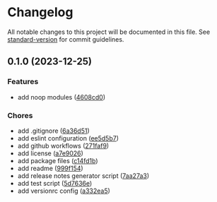 # Changelog

All notable changes to this project will be documented in this file. See [standard-version](https://github.com/conventional-changelog/standard-version) for commit guidelines.

## 0.1.0 (2023-12-25)


### Features

* add noop modules ([4608cd0](https://github.com/discue/open-telemetry-tracing-noop/issues/commit/4608cd0d4c6c61cc5ae642bfe354a0b573259d96))


### Chores

* add .gitignore ([6a36d51](https://github.com/discue/open-telemetry-tracing-noop/issues/commit/6a36d5176b46c61994f40609481f544205bc2bd9))
* add eslint configuration ([ee5d5b7](https://github.com/discue/open-telemetry-tracing-noop/issues/commit/ee5d5b76dc59899478a59093afebdab0d0f235a9))
* add github workflows ([271faf9](https://github.com/discue/open-telemetry-tracing-noop/issues/commit/271faf93d55b22d534ae0b04e0e3816e5061900d))
* add license ([a7e9026](https://github.com/discue/open-telemetry-tracing-noop/issues/commit/a7e9026a39a8186351c528228de97b90b17b7fc5))
* add package files ([c14fd1b](https://github.com/discue/open-telemetry-tracing-noop/issues/commit/c14fd1b201a8d354eda1ab2dfe492e3af3a504f9))
* add readme ([999f154](https://github.com/discue/open-telemetry-tracing-noop/issues/commit/999f154903e63d546b8a2871c6732de1980ca6b8))
* add release notes generator script ([7aa27a3](https://github.com/discue/open-telemetry-tracing-noop/issues/commit/7aa27a3e4b08be4c365ab89c5ba074e2de7e3fbf))
* add test script ([5d7636e](https://github.com/discue/open-telemetry-tracing-noop/issues/commit/5d7636eabf9dc567353e6a8f2c154bbc69256fc1))
* add versionrc config ([a332ea5](https://github.com/discue/open-telemetry-tracing-noop/issues/commit/a332ea5f77d08fc390c595562602e97722b2cef9))
